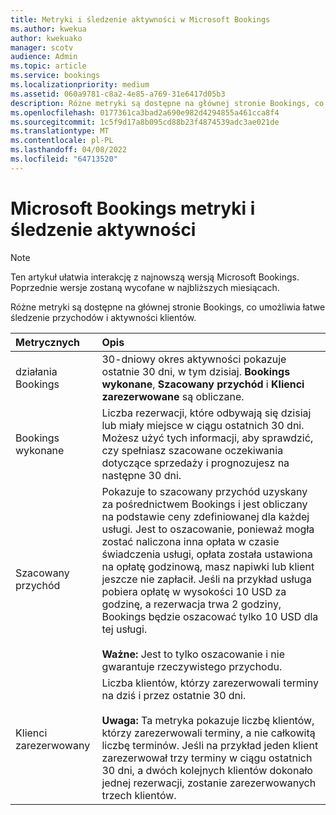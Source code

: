 ```yaml
---
title: Metryki i śledzenie aktywności w Microsoft Bookings
ms.author: kwekua
author: kwekuako
manager: scotv
audience: Admin
ms.topic: article
ms.service: bookings
ms.localizationpriority: medium
ms.assetid: 060a9781-c8a2-4e85-a769-31e6417d05b3
description: Różne metryki są dostępne na głównej stronie Bookings, co umożliwia łatwe śledzenie przychodów i aktywności klientów.
ms.openlocfilehash: 0177361ca3bad2a690e982d4294855a461cca8f4
ms.sourcegitcommit: 1c5f9d17a8b095cd88b23f4874539adc3ae021de
ms.translationtype: MT
ms.contentlocale: pl-PL
ms.lasthandoff: 04/08/2022
ms.locfileid: "64713520"
---
```

# <a name="microsoft-bookings-metrics-and-activity-tracking"></a>Microsoft Bookings metryki i śledzenie aktywności

> [!NOTE]
> Ten artykuł ułatwia interakcję z najnowszą wersją Microsoft Bookings. Poprzednie wersje zostaną wycofane w najbliższych miesiącach.

Różne metryki są dostępne na głównej stronie Bookings, co umożliwia łatwe śledzenie przychodów i aktywności klientów.

| Metrycznych | Opis |
|:---|:---|
| działania Bookings | 30-dniowy okres aktywności pokazuje ostatnie 30 dni, w tym dzisiaj. **Bookings wykonane**, **Szacowany przychód** i **Klienci zarezerwowane** są obliczane. |
| Bookings wykonane | Liczba rezerwacji, które odbywają się dzisiaj lub miały miejsce w ciągu ostatnich 30 dni. Możesz użyć tych informacji, aby sprawdzić, czy spełniasz szacowane oczekiwania dotyczące sprzedaży i prognozujesz na następne 30 dni. |
| Szacowany przychód | Pokazuje to szacowany przychód uzyskany za pośrednictwem Bookings i jest obliczany na podstawie ceny zdefiniowanej dla każdej usługi. Jest to oszacowanie, ponieważ mogła zostać naliczona inna opłata w czasie świadczenia usługi, opłata została ustawiona na opłatę godzinową, masz napiwki lub klient jeszcze nie zapłacił. Jeśli na przykład usługa pobiera opłatę w wysokości 10 USD za godzinę, a rezerwacja trwa 2 godziny, Bookings będzie oszacować tylko 10 USD dla tej usługi.<br/><br/>**Ważne:** Jest to tylko oszacowanie i nie gwarantuje rzeczywistego przychodu. |
| Klienci zarezerwowany | Liczba klientów, którzy zarezerwowali terminy na dziś i przez ostatnie 30 dni.<br/><br/>**Uwaga:** Ta metryka pokazuje liczbę klientów, którzy zarezerwowali terminy, a nie całkowitą liczbę terminów. Jeśli na przykład jeden klient zarezerwował trzy terminy w ciągu ostatnich 30 dni, a dwóch kolejnych klientów dokonało jednej rezerwacji, zostanie zarezerwowanych trzech klientów. |
